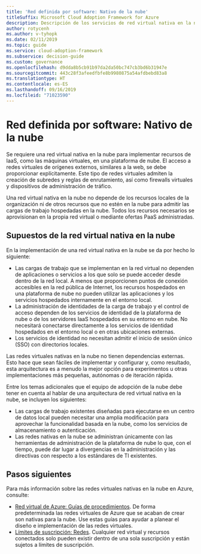 ```yaml
---
title: 'Red definida por software: Nativo de la nube'
titleSuffix: Microsoft Cloud Adoption Framework for Azure
description: Descripción de los servicios de red virtual nativa en la nube.
author: rotycenh
ms.author: v-tyhopk
ms.date: 02/11/2019
ms.topic: guide
ms.service: cloud-adoption-framework
ms.subservice: decision-guide
ms.custom: governance
ms.openlocfilehash: d9dda8b5cb91b97da2da50bc747cb3bd6b31947e
ms.sourcegitcommit: 443c28f3afeedfbfe8b9980875a54afdbebd83a8
ms.translationtype: HT
ms.contentlocale: es-ES
ms.lasthandoff: 09/16/2019
ms.locfileid: "71023590"
---
```

# <a name="software-defined-networking-cloud-native"></a>Red definida por software: Nativo de la nube

Se requiere una red virtual nativa en la nube para implementar recursos de IaaS, como las máquinas virtuales, en una plataforma de nube. El acceso a redes virtuales de orígenes externos, similares a la web, se debe proporcionar explícitamente. Este tipo de redes virtuales admiten la creación de subredes y reglas de enrutamiento, así como firewalls virtuales y dispositivos de administración de tráfico.

Una red virtual nativa en la nube no depende de los recursos locales de la organización ni de otros recursos que no estén en la nube para admitir las cargas de trabajo hospedadas en la nube. Todos los recursos necesarios se aprovisionan en la propia red virtual o mediante ofertas PaaS administradas.

## <a name="cloud-native-assumptions"></a>Supuestos de la red virtual nativa en la nube

En la implementación de una red virtual nativa en la nube se da por hecho lo siguiente:

- Las cargas de trabajo que se implementan en la red virtual no dependen de aplicaciones o servicios a los que solo se puede acceder desde dentro de la red local. A menos que proporcionen puntos de conexión accesibles en la red pública de Internet, los recursos hospedados en una plataforma de nube no pueden utilizar las aplicaciones y los servicios hospedados internamente en el entorno local.
- La administración de identidades de la carga de trabajo y el control de acceso dependen de los servicios de identidad de la plataforma de nube o de los servidores IaaS hospedados en su entorno en nube. No necesitará conectarse directamente a los servicios de identidad hospedados en el entorno local o en otras ubicaciones externas.
- Los servicios de identidad no necesitan admitir el inicio de sesión único (SSO) con directorios locales.

Las redes virtuales nativas en la nube no tienen dependencias externas. Esto hace que sean fáciles de implementar y configurar y, como resultado, esta arquitectura es a menudo la mejor opción para experimentos u otras implementaciones más pequeñas, autónomas o de iteración rápida.

Entre los temas adicionales que el equipo de adopción de la nube debe tener en cuenta al hablar de una arquitectura de red virtual nativa en la nube, se incluyen los siguientes:

- Las cargas de trabajo existentes diseñadas para ejecutarse en un centro de datos local pueden necesitar una amplia modificación para aprovechar la funcionalidad basada en la nube, como los servicios de almacenamiento o autenticación.
- Las redes nativas en la nube se administran únicamente con las herramientas de administración de la plataforma de nube lo que, con el tiempo, puede dar lugar a divergencias en la administración y las directivas con respecto a los estándares de TI existentes.

## <a name="next-steps"></a>Pasos siguientes

Para más información sobre las redes virtuales nativas en la nube en Azure, consulte:

- [Red virtual de Azure: Guías de procedimientos](https://docs.microsoft.com/azure/virtual-network/virtual-network-vnet-plan-design-arm). De forma predeterminada las redes virtuales de Azure que se acaban de crear son nativas para la nube. Use estas guías para ayudar a planear el diseño e implementación de las redes virtuales.
- [Límites de suscripción: Redes](https://docs.microsoft.com/azure/azure-subscription-service-limits?toc=%2fazure%2fvirtual-network%2ftoc.json#networking-limits). Cualquier red virtual y recursos conectados solo pueden existir dentro de una sola suscripción y están sujetos a límites de suscripción.
